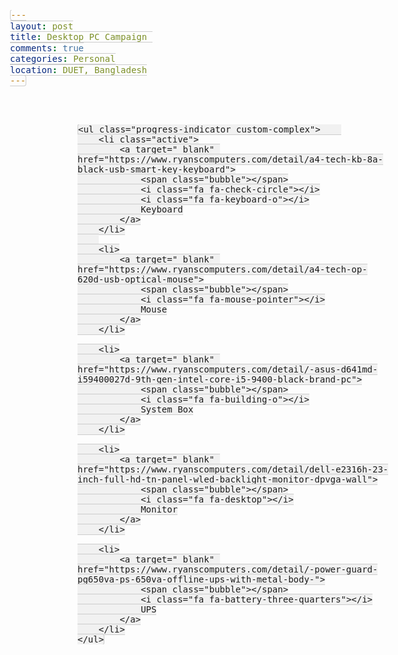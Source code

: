 ```yaml
---
layout: post
title: Desktop PC Campaign 
comments: true
categories: Personal
location: DUET, Bangladesh
---
```



<link href="https://cdn.jsdelivr.net/gh/christabor/css-progress-wizard@master/css/progress-wizard.min.css" rel="stylesheet">
<style>
body {
	font-family: 'Lato', sans-serif;
	font-size: 20px;
	padding: 20px;
}
.container {
	width: 70%;
	margin: 3em auto;
}
a {
	color: #406753;
	text-decoration: none;
	border-bottom: 1px dotted #999;
}
a:hover {
	color: black;
	border-color: black;
}
hr {
	opacity: 0.3;
}
h1 {
	font-size: 50px;
}
h3 {
	border-left: 12px solid #f1f1f1;
	text-indent: 1em;
	color: #999;
	margin-top: 2em;
	font-weight: 100;
}
ul {
	margin: 0;
	padding: 0.4em;
	list-style-type: square;
}
li {
	padding-left: 0.5em;
	line-height: 2.4em;
}
code {
	font-family: Monaco, Consolas, "Lucida Console", monospace;
	background-color: #f1f1f1;
	font-size: 70%;
	padding: 4px 8px;
	border-radius: 4px;
	border: 1px solid #ccc;
}
.subdued {
	font-size: 80%;
	opacity: 0.6;
}

/* A totally custom override */

.progress-indicator.custom-complex {
	background-color: #f1f1f1;
	padding: 10px 5px;
	border: 1px solid #ddd;
	border-radius: 10px;
}
.progress-indicator.custom-complex > li .bubble {
	height: 12px;
	width: 99%;
	border-radius: 2px;
	box-shadow: inset -5px 0 12px rgba(0, 0, 0, 0.2);
}
.progress-indicator.custom-complex > li .bubble:before,
.progress-indicator.custom-complex > li .bubble:after {
	display: none;
}

/* Demo for vertical bars */

.progress-indicator.stepped.stacked {
	width: 48%;
	display: inline-block;
}
.progress-indicator.stepped.stacked > li {
	height: 150px;
}
.progress-indicator.stepped.stacked > li .bubble {
	padding: 0.1em;
}
.progress-indicator.stepped.stacked > li:first-of-type .bubble {
	padding: 0.5em;
}
.progress-indicator.stepped.stacked > li:last-of-type .bubble {
	padding: 0em;
}


/* Demo for Timeline vertical bars */

#timeline-speaker-example {
	background-color: #2b4a6d;
	color: white;
	padding: 1em 2em;
	text-align: center;
	border-radius: 10px;
}
#timeline-speaker-example .progress-indicator {
	width: 100%;
}
#timeline-speaker-example .bubble {
	padding: 0;
}
#timeline-speaker-example .progress-indicator > li {
	color: white;
}
#timeline-speaker-example .time {
	position: relative;
	left: -80px;
	top: 30px;
	font-size: 130%;
	text-align: right;
	opacity: 0.6;
	font-weight: 100;
}
#timeline-speaker-example .current-time .time {
	font-size: 170%;
	opacity: 1;
}
#timeline-speaker-example .stacked-text {
	top: -37px;
	left: -50px;
}
#timeline-speaker-example .subdued {
	font-size: 10px;
	display: block;
}
#timeline-speaker-example > li:hover {
	color: #ff3d54;
}
#timeline-speaker-example > li:hover .bubble,
#timeline-speaker-example > li:hover .bubble:before,
#timeline-speaker-example > li:hover .bubble:after {
	background-color: #ff3d54;
}
#timeline-speaker-example .current-time .sub-info {
	font-size: 60%;
	line-height: 0.2em;
	text-transform: capitalize;
	color: #6988be;
}
@media handheld, screen and (max-width: 400px) {
	.container {
		margin: 0;
		width: 100%;
	}
	.progress-indicator.stacked {
		display: block;
		width: 100%;
	}
	.progress-indicator.stacked > li {
		height: 80px;
	}
}
</style>
</head>



<body>

<div class="container">
		
	<ul class="progress-indicator custom-complex">    
		<li class="active">
			<a target="_blank" href="https://www.ryanscomputers.com/detail/a4-tech-kb-8a-black-usb-smart-key-keyboard">
				<span class="bubble"></span>
				<i class="fa fa-check-circle"></i>
				<i class="fa fa-keyboard-o"></i>
				Keyboard
			</a>
		</li>
		
		<li>
			<a target="_blank" href="https://www.ryanscomputers.com/detail/a4-tech-op-620d-usb-optical-mouse">
				<span class="bubble"></span>
				<i class="fa fa-mouse-pointer"></i>
				Mouse
			</a>
		</li>

		<li>
			<a target="_blank" href="https://www.ryanscomputers.com/detail/-asus-d641md-i59400027d-9th-gen-intel-core-i5-9400-black-brand-pc">
				<span class="bubble"></span>
				<i class="fa fa-building-o"></i>
				System Box
			</a>
		</li>

		<li>
			<a target="_blank" href="https://www.ryanscomputers.com/detail/dell-e2316h-23-inch-full-hd-tn-panel-wled-backlight-monitor-dpvga-wall">
				<span class="bubble"></span>
				<i class="fa fa-desktop"></i>
				Monitor
			</a>
		</li>

		<li>
			<a target="_blank" href="https://www.ryanscomputers.com/detail/-power-guard-pg650va-ps-650va-offline-ups-with-metal-body-">
				<span class="bubble"></span>
				<i class="fa fa-battery-three-quarters"></i>
				UPS
			</a>
		</li>
	</ul>
	
</div>

</body>
</html>
